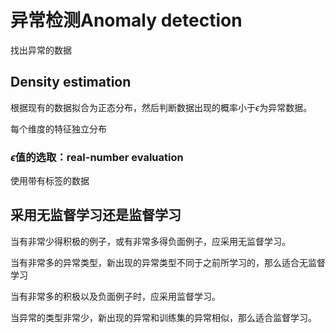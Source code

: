 # 异常检测Anomaly detection

找出异常的数据

## Density estimation

根据现有的数据拟合为正态分布，然后判断数据出现的概率小于$\epsilon$为异常数据。

每个维度的特征独立分布

### $\epsilon$值的选取：real-number evaluation

使用带有标签的数据

## 采用无监督学习还是监督学习

当有非常少得积极的例子，或有非常多得负面例子，应采用无监督学习。

当有非常多的异常类型，新出现的异常类型不同于之前所学习的，那么适合无监督学习

当有非常多的积极以及负面例子时，应采用监督学习。 

当异常的类型非常少，新出现的异常和训练集的异常相似，那么适合监督学习。